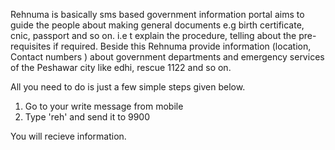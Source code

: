 Rehnuma is basically sms based government 
information portal aims to guide the people about making general documents
e.g birth certificate, cnic, passport and so on. i.e t explain the procedure, 
telling about the pre-requisites if required.
Beside this Rehnuma provide information (location, Contact numbers ) about government 
departments and emergency services of the Peshawar city like edhi, rescue 1122 and so on.

All you need to do is just a few simple steps given below.
1. Go to your write message from mobile
2. Type  'reh' and send it to 9900 

You will recieve information.

